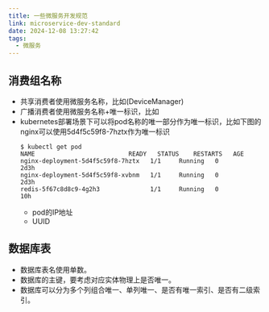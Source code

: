 ```yaml
---
title: 一些微服务开发规范
link: microservice-dev-standard
date: 2024-12-08 13:27:42
tags:
  - 微服务
---
```


## 消费组名称

- 共享消费者使用微服务名称，比如(DeviceManager)
- 广播消费者使用微服务名称+唯一标识，比如
- kubernetes部署场景下可以将pod名称的唯一部分作为唯一标识，比如下图的nginx可以使用5d4f5c59f8-7hztx作为唯一标识
  ```
  $ kubectl get pod
  NAME                          READY   STATUS    RESTARTS   AGE
  nginx-deployment-5d4f5c59f8-7hztx   1/1     Running   0          2d3h
  nginx-deployment-5d4f5c59f8-xvbnm   1/1     Running   0          2d3h
  redis-5f67c8d8c9-4g2h3              1/1     Running   0          10h
  ```
  - pod的IP地址
  - UUID

## 数据库表

- 数据库表名使用单数。
- 数据库的主键，要考虑对应实体物理上是否唯一。
- 数据库可以分为多个列组合唯一、单列唯一、是否有唯一索引、是否有二级索引。
